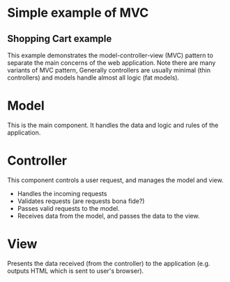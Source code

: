 # Simple example of MVC 

## Shopping Cart example

This example demonstrates the model-controller-view (MVC) pattern to separate the main concerns of the web application. Note there are many variants of MVC pattern, Generally controllers are usually minimal (thin controllers) and models handle almost all logic (fat models).

# Model
This is the main component. It handles the data and logic and rules of the application.

# Controller
This component controls a user request, and manages the model and view.
* Handles the incoming requests
* Validates requests (are requests bona fide?)
* Passes valid requests to the model. 
* Receives data from the model, and passes the data to the view.

# View
Presents the data received (from the controller) to the application (e.g. outputs HTML which is sent to user's browser).
